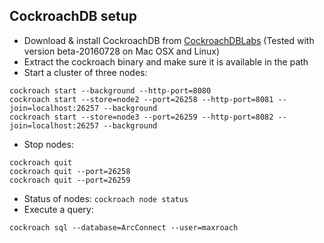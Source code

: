 CockroachDB setup
-----------------
- Download & install CockroachDB from [CockroachDBLabs](https://www.cockroachlabs.com/docs/install-cockroachdb.html) (Tested with version beta-20160728 on Mac OSX and Linux)
- Extract the cockroach binary and make sure it is available in the path
- Start a cluster of three nodes:

```
cockroach start --background --http-port=8080
cockroach start --store=node2 --port=26258 --http-port=8081 --join=localhost:26257 --background
cockroach start --store=node3 --port=26259 --http-port=8082 --join=localhost:26257 --background
```
- Stop nodes:
```
cockroach quit
cockroach quit --port=26258
cockroach quit --port=26259
```
- Status of nodes: `cockroach node status`
- Execute a query:
```
cockroach sql --database=ArcConnect --user=maxroach
```